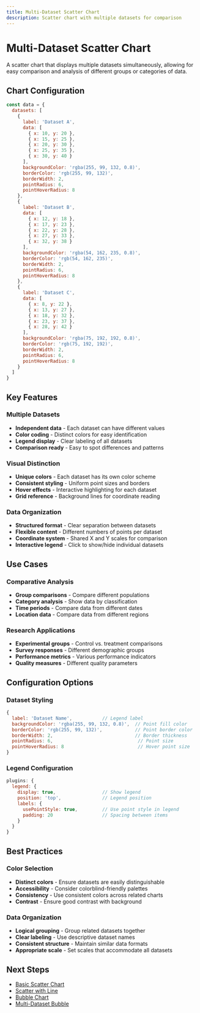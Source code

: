 ```yaml
---
title: Multi-Dataset Scatter Chart
description: Scatter chart with multiple datasets for comparison
---
```


# Multi-Dataset Scatter Chart

A scatter chart that displays multiple datasets simultaneously, allowing for easy comparison and analysis of different groups or categories of data.

<script setup>
import MultiScatterChartExample from '../components/MultiScatterChartExample.vue'
</script>

<MultiScatterChartExample />

## Chart Configuration

```javascript
const data = {
  datasets: [
    {
      label: 'Dataset A',
      data: [
        { x: 10, y: 20 },
        { x: 15, y: 25 },
        { x: 20, y: 30 },
        { x: 25, y: 35 },
        { x: 30, y: 40 }
      ],
      backgroundColor: 'rgba(255, 99, 132, 0.8)',
      borderColor: 'rgb(255, 99, 132)',
      borderWidth: 2,
      pointRadius: 6,
      pointHoverRadius: 8
    },
    {
      label: 'Dataset B',
      data: [
        { x: 12, y: 18 },
        { x: 17, y: 23 },
        { x: 22, y: 28 },
        { x: 27, y: 33 },
        { x: 32, y: 38 }
      ],
      backgroundColor: 'rgba(54, 162, 235, 0.8)',
      borderColor: 'rgb(54, 162, 235)',
      borderWidth: 2,
      pointRadius: 6,
      pointHoverRadius: 8
    },
    {
      label: 'Dataset C',
      data: [
        { x: 8, y: 22 },
        { x: 13, y: 27 },
        { x: 18, y: 32 },
        { x: 23, y: 37 },
        { x: 28, y: 42 }
      ],
      backgroundColor: 'rgba(75, 192, 192, 0.8)',
      borderColor: 'rgb(75, 192, 192)',
      borderWidth: 2,
      pointRadius: 6,
      pointHoverRadius: 8
    }
  ]
}
```

## Key Features

### **Multiple Datasets**
- **Independent data** - Each dataset can have different values
- **Color coding** - Distinct colors for easy identification
- **Legend display** - Clear labeling of all datasets
- **Comparison ready** - Easy to spot differences and patterns

### **Visual Distinction**
- **Unique colors** - Each dataset has its own color scheme
- **Consistent styling** - Uniform point sizes and borders
- **Hover effects** - Interactive highlighting for each dataset
- **Grid reference** - Background lines for coordinate reading

### **Data Organization**
- **Structured format** - Clear separation between datasets
- **Flexible content** - Different numbers of points per dataset
- **Coordinate system** - Shared X and Y scales for comparison
- **Interactive legend** - Click to show/hide individual datasets

## Use Cases

### **Comparative Analysis**
- **Group comparisons** - Compare different populations
- **Category analysis** - Show data by classification
- **Time periods** - Compare data from different dates
- **Location data** - Compare data from different regions

### **Research Applications**
- **Experimental groups** - Control vs. treatment comparisons
- **Survey responses** - Different demographic groups
- **Performance metrics** - Various performance indicators
- **Quality measures** - Different quality parameters

## Configuration Options

### **Dataset Styling**
```javascript
{
  label: 'Dataset Name',           // Legend label
  backgroundColor: 'rgba(255, 99, 132, 0.8)',  // Point fill color
  borderColor: 'rgb(255, 99, 132)',            // Point border color
  borderWidth: 2,                              // Border thickness
  pointRadius: 6,                               // Point size
  pointHoverRadius: 8                           // Hover point size
}
```

### **Legend Configuration**
```javascript
plugins: {
  legend: {
    display: true,                 // Show legend
    position: 'top',               // Legend position
    labels: {
      usePointStyle: true,         // Use point style in legend
      padding: 20                  // Spacing between items
    }
  }
}
```

## Best Practices

### **Color Selection**
- **Distinct colors** - Ensure datasets are easily distinguishable
- **Accessibility** - Consider colorblind-friendly palettes
- **Consistency** - Use consistent colors across related charts
- **Contrast** - Ensure good contrast with background

### **Data Organization**
- **Logical grouping** - Group related datasets together
- **Clear labeling** - Use descriptive dataset names
- **Consistent structure** - Maintain similar data formats
- **Appropriate scale** - Set scales that accommodate all datasets

## Next Steps

- [Basic Scatter Chart](/chartjs/scatter-charts)
- [Scatter with Line](/chartjs/scatter-charts/with-line)
- [Bubble Chart](/chartjs/scatter-charts/bubble)
- [Multi-Dataset Bubble](/chartjs/scatter-charts/multi-bubble)
